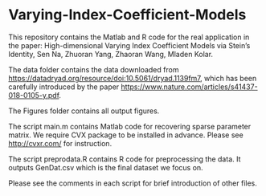 # Varying-Index-Coefficient-Models
This repository contains the Matlab and R code for the real application in the paper: High-dimensional Varying Index Coefficient Models via Stein’s Identity, Sen Na, Zhuoran Yang, Zhaoran Wang, Mladen Kolar.

The data folder contains the data downloaded from https://datadryad.org/resource/doi:10.5061/dryad.1139fm7, which has been carefully introduced by the paper https://www.nature.com/articles/s41437-018-0105-y.pdf.

The Figures folder contains all output figures.

The script main.m contains Matlab code for recovering sparse parameter matrix. We require CVX package to be installed in advance. Please see http://cvxr.com/ for instruction.

The script preprodata.R contains R code for preprocessing the data. It outputs GenDat.csv which is the final dataset we focus on.

Please see the comments in each script for brief introduction of other files.
